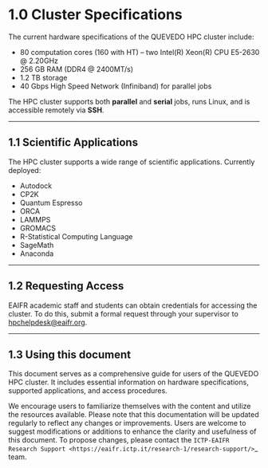 # 1.0 Cluster Specifications

The current hardware specifications of the QUEVEDO HPC cluster include:

- 80 computation cores (160 with HT) – two Intel(R) Xeon(R) CPU E5-2630 @ 2.20GHz  
- 256 GB RAM (DDR4 @ 2400MT/s)  
- 1.2 TB storage  
- 40 Gbps High Speed Network (Infiniband) for parallel jobs  

The HPC cluster supports both **parallel** and **serial** jobs, runs Linux, and is accessible remotely via **SSH**.

---

## 1.1 Scientific Applications

The HPC cluster supports a wide range of scientific applications. Currently deployed:

- Autodock
- CP2K  
- Quantum Espresso
- ORCA
- LAMMPS
- GROMACS  
- R-Statistical Computing Language  
- SageMath  
- Anaconda  

---

##  1.2 Requesting Access

EAIFR academic staff and students can obtain credentials for accessing the cluster.
To do this, submit a formal request through your supervisor to hpchelpdesk@eaifr.org.

---

##  1.3 Using this document

This document serves as a comprehensive guide for users of the QUEVEDO HPC cluster. It includes essential information on hardware specifications, supported applications, and access procedures. 

We encourage users to familiarize themselves with the content and utilize the resources available. Please note that this documentation will be updated regularly to reflect any changes or improvements. Users are welcome to suggest modifications or additions to enhance the clarity and usefulness of this document. To propose changes, please contact the `ICTP-EAIFR Research Support <https://eaifr.ictp.it/research-1/research-support/>`_ team.

